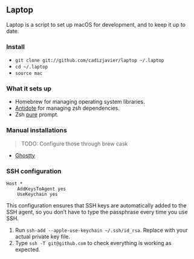 ## Laptop

Laptop is a script to set up macOS for development, and to keep it up to date.

### Install

 - `git clone git://github.com/cadizjavier/laptop ~/.laptop`
 - `cd ~/.laptop`
 - `source mac`

### What it sets up

 - Homebrew for managing operating system libraries.
 - [Antidote](https://github.com/mattmc3/antidote) for managing zsh dependencies.
 - Zsh [pure](https://github.com/sindresorhus/pure) prompt.

 ### Manual installations
 > TODO: Configure those through brew cask

  - [Ghostty](https://ghostty.org/)

### SSH configuration
```
Host *
    AddKeysToAgent yes
    UseKeychain yes
```
This configuration ensures that SSH keys are automatically added to the SSH agent, so you don’t have to type the passphrase every time you use SSH.

1. Run `ssh-add --apple-use-keychain ~/.ssh/id_rsa`. Replace with your actual private key file.
2. Type `ssh -T git@github.com` to check everything is working as expected.
